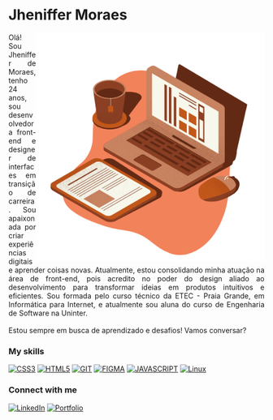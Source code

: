 

<h1>Jheniffer Moraes</h1>
<img align="right" alt="Vetor by Jheniffer Moraes" height="450" src="computador.png">

<p align="justify">Olá! Sou Jheniffer de Moraes, tenho 24 anos, sou desenvolvedora front-end e designer de interfaces em transição de carreira. Sou apaixonada por criar experiências digitais e aprender coisas novas. Atualmente, estou consolidando minha atuação na área de front-end, pois acredito no poder do design aliado ao desenvolvimento para transformar ideias em produtos intuitivos e eficientes. Sou formada pelo curso técnico da ETEC - Praia Grande, em Informática para Internet, e atualmente sou aluna do curso de Engenharia de Software na Uninter.
<br>
<br>
Estou sempre em busca de aprendizado e desafios! Vamos conversar?</p>

### My skills
[![CSS3](https://img.shields.io/badge/-css3-451f12?style=for-the-badge&logo=css3&logoColor=fff&color:000)]()
[![HTML5](https://img.shields.io/badge/-html5-451f12?style=for-the-badge&logo=html5&logoColor=fff&color:000)]()
[![GIT](https://img.shields.io/badge/-git-451f12?style=for-the-badge&logo=git&logoColor=fff&color:000)]()
[![FIGMA](https://img.shields.io/badge/-figma-451f12?style=for-the-badge&logo=figma&logoColor=fff&color:000)]()
[![JAVASCRIPT](https://img.shields.io/badge/-javascript-451f12?style=for-the-badge&logo=javascript&logoColor=fff&color:000)]()
[![Linux](https://img.shields.io/badge/-linux-451f12?style=for-the-badge&logo=linux&logoColor=fff&color:FFF)]()

### Connect with me

[![LinkedIn](https://img.shields.io/badge/-LinkedIn-451f12?style=for-the-badge&logo=linkedin&logoColor=FF00F6&color:FFF)](https://www.linkedin.com/in/jheniffer-moraes/)
[![Portfolio](https://img.shields.io/badge/-Portfólio-451f12?style=for-the-badge&logo=Portfólio&logoColor=FF00F6&color:FFF)](https://jheniffermoraes.github.io/dio-portfolio/)





